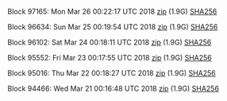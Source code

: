 Block 97165: Mon Mar 26 00:22:17 UTC 2018 [zip](https://dash-bootstrap.ams3.digitaloceanspaces.com/testnet/2018-03-26/bootstrap.dat.zip) (1.9G) [SHA256](https://dash-bootstrap.ams3.digitaloceanspaces.com/testnet/2018-03-26/sha256.txt)

Block 96634: Sun Mar 25 00:19:54 UTC 2018 [zip](https://dash-bootstrap.ams3.digitaloceanspaces.com/testnet/2018-03-25/bootstrap.dat.zip) (1.9G) [SHA256](https://dash-bootstrap.ams3.digitaloceanspaces.com/testnet/2018-03-25/sha256.txt)

Block 96102: Sat Mar 24 00:18:11 UTC 2018 [zip](https://dash-bootstrap.ams3.digitaloceanspaces.com/testnet/2018-03-24/bootstrap.dat.zip) (1.9G) [SHA256](https://dash-bootstrap.ams3.digitaloceanspaces.com/testnet/2018-03-24/sha256.txt)

Block 95552: Fri Mar 23 00:17:55 UTC 2018 [zip](https://dash-bootstrap.ams3.digitaloceanspaces.com/testnet/2018-03-23/bootstrap.dat.zip) (1.9G) [SHA256](https://dash-bootstrap.ams3.digitaloceanspaces.com/testnet/2018-03-23/sha256.txt)

Block 95016: Thu Mar 22 00:18:27 UTC 2018 [zip](https://dash-bootstrap.ams3.digitaloceanspaces.com/testnet/2018-03-22/bootstrap.dat.zip) (1.9G) [SHA256](https://dash-bootstrap.ams3.digitaloceanspaces.com/testnet/2018-03-22/sha256.txt)

Block 94466: Wed Mar 21 00:16:48 UTC 2018 [zip](https://dash-bootstrap.ams3.digitaloceanspaces.com/testnet/2018-03-21/bootstrap.dat.zip) (1.9G) [SHA256](https://dash-bootstrap.ams3.digitaloceanspaces.com/testnet/2018-03-21/sha256.txt)
